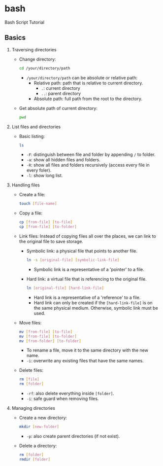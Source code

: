 # bash
Bash Script Tutorial

## Basics

1. Traversing directories

    * Change directory:

        ```bash
        cd /your/directory/path
        ```
        * `/your/directory/path` can be absolute or relative path:
            * Relative path: path that is relative to current directory.
                * `.`: current directory
                * `..`: parent directory
            * Absolute path: full path from the root to the directory.

    * Get absolute path of current directory:
        
        ```bash
        pwd
        ```
    
2. List files and directories

    * Basic listing:
        
        ```bash
        ls 
        ```
        * `-F`: distinguish between file and folder by appending `/` to folder.
        * `-a`: show all hidden files and folders.
        * `-R`: show all files and folders recursively (access every file in every foler).
        * `-l`: show long list.

3. Handling files

    * Create a file:

        ```bash
        touch [file-name]
        ```

    * Copy a file:

        ```bash
        cp [from-file] [to-file]
        cp [from-file] [to-folder]
        ```

    * Link files: Instead of copying files all over the places, we can link to the original file to save storage.
        * Symbolic link: a physical file that points to another file.

            ```bash
            ln -s [original-file] [symbolic-link-file]
            ```
            * Symbolic link is a representative of a 'pointer' to a file.
        * Hard link: a virtual file that is referencing to the original file.

            ```bash
            ln [original-file] [hard-link-file]
            ```
            * Hard link is a representative of a 'reference' to a file.
            * Hard link can only be created if the `[hard-link-file]` is on the same physical medium. Otherwise, symbolic link must be used.
    * Move files:
        ```bash
        mv [from-file] [to-file]
        mv [from-file] [to-folder]
        mv [from-folder] [to-folder]
        ```
        * To rename a file, move it to the same directory with the new name.
        * `-i`: overwrite any existing files that have the same names.
    
    * Delete files:
        ```bash
        rm [file]
        rm [folder]
        ```
        * `-rf`: also delete everything inside `[folder]`.
        * `-i`: safe guard when removing files.
4. Managing directories

    * Create a new directory:
    
        ```bash
        mkdir [new-folder]
        ```
        * `-p`: also create parent directories (if not exist).
    * Delete a directory:

        ```bash
        rm [folder]
        rmdir [folder]
        ```

